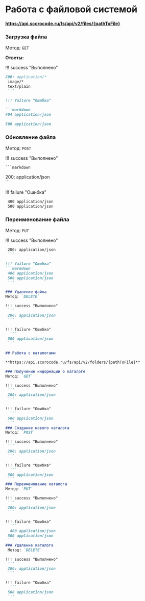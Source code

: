 # Работа с файловой системой

**https://api.scorocode.ru/fs/api/v2/files/{pathToFile}**

### Загрузка файла
Метод: `GET`

**Ответы:**

!!! success "Выполнено"
   
   ```markdown
   200: application/*
    image/*  
    text/plain    
    ```

!!! failure "Ошибка"
	
```markdown 
404 application/json
    
500 application/json
```

### Обновление файла    
Метод: `POST`

!!! success "Выполнено"

    ```markdown
   200: application/json   
    ```

!!! failure "Ошибка"

   ```markdown	 
    400 application/json
    500 application/json
   ```

### Переименование файла
Метод: `PUT`

!!! success "Выполнено"
   ```markdown
    200: application/json   
    ```

!!! failure "Ошибка"
```markdown
    400 application/json
    500 application/json
    ```

### Удаление файла
Метод: `DELETE`

!!! success "Выполнено"
    ```
    200: application/json   
    ```

!!! failure "Ошибка"
	 ```
    500 application/json
    ```
    
## Работа с каталогами

**https://api.scorocode.ru/fs/api/v2/folders/{pathToFile}**

### Получение информации о каталоге
Метод: `GET`

!!! success "Выполнено"
    ```
    200: application/json   
    ```

!!! failure "Ошибка"
	 ```
    500 application/json
    ```
### Создание нового каталога
Метод: `POST`

!!! success "Выполнено"
    ```
    200: application/json   
    ```

!!! failure "Ошибка"
	 ```
    500 application/json
    ```
### Переименование каталога   
   Метод: `PUT`

!!! success "Выполнено"
    ```
    200: application/json   
    ```

!!! failure "Ошибка"
	 ```
	 400 application/json
    500 application/json
    ```    
### Удаление каталога    
    Метод: `DELETE`

!!! success "Выполнено"
    ```
    200: application/json   
    ```

!!! failure "Ошибка"
	 ```
    500 application/json
    ```
